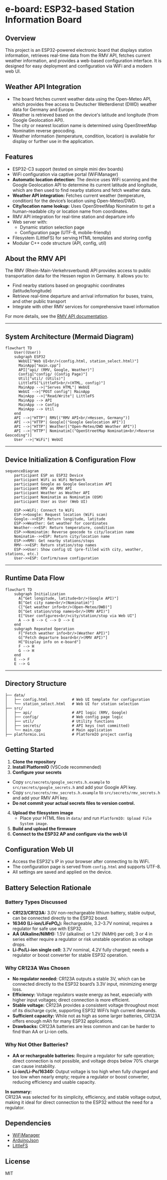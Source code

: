 # e-board: ESP32-based Station Information Board

## Overview
This project is an ESP32-powered electronic board that displays station information, retrieves real-time data from the RMV API, fetches current weather information, and provides a web-based configuration interface. It is designed for easy deployment and configuration via WiFi and a modern web UI.

  
## Weather API Integration
- The board fetches current weather data using the Open-Meteo API, which provides free access to Deutscher Wetterdienst (DWD) weather data for Germany and Europe.
- Weather is retrieved based on the device's latitude and longitude (from Google Geolocation API).
- The city or nearest location name is determined using OpenStreetMap Nominatim reverse geocoding.
- Weather information (temperature, condition, location) is available for display or further use in the application.

## Features
- ESP32-C3 support (tested on simple mini dev boards)
- WiFi configuration via captive portal (WiFiManager)
- **Automatic location detection:** The device uses WiFi scanning and the Google Geolocation API to determine its current latitude and longitude, which are then used to find nearby stations and fetch weather data.
- **Weather API integration:** Fetches current weather (temperature, condition) for the device’s location using Open-Meteo/DWD.
- **City/location name lookup:** Uses OpenStreetMap Nominatim to get a human-readable city or location name from coordinates.
- RMV API integration for real-time station and departure info
- Web server with:
  - Dynamic station selection page
  - Configuration page (UTF-8, mobile-friendly)
- Filesystem (LittleFS) for serving HTML templates and storing config
- Modular C++ code structure (API, config, util)

## About the RMV API
The RMV (Rhein-Main-Verkehrsverbund) API provides access to public transportation data for the Hessen region in Germany. It allows you to:
- Find nearby stations based on geographic coordinates (latitude/longitude)
- Retrieve real-time departure and arrival information for buses, trains, and other public transport
- Integrate with other RMV services for comprehensive travel information

For more details, see the [RMV API documentation](https://www.rmv.de/c/de/hapi/overview).

---

## System Architecture (Mermaid Diagram)
```mermaid
flowchart TD
    User((User))
    subgraph ESP32
      WebUI["Web UI<br/>(config.html, station_select.html)"]
      MainApp["main.cpp"]
      API["api/ (RMV, Google, Weather)"]
      Config["config/ (Config Page)"]
      Util["util/ (Utils)"]
      LittleFS["LittleFS<br/>(HTML, config)"]
      MainApp -->|"Serves HTML"| WebUI
      WebUI -->|"POST config"| MainApp
      MainApp -->|"Read/Write"| LittleFS
      MainApp --> API
      MainApp --> Config
      MainApp --> Util
    end
    API -->|"HTTP"| RMV[("RMV API<br/>Hessen, Germany")]
    API -->|"HTTP"| Google[("Google Geolocation API")]
    API -->|"HTTP"| Weather[("Open-Meteo/DWD Weather API")]
    API -->|"HTTP"| Nominatim[("OpenStreetMap Nominatim<br/>Reverse Geocoding")]
    User -->|"WiFi"| WebUI
```

---

## Device Initialization & Configuration Flow
```mermaid
sequenceDiagram
    participant ESP as ESP32 Device
    participant WiFi as WiFi Network
    participant Google as Google Geolocation API
    participant RMV as RMV API
    participant Weather as Weather API
    participant Nominatim as Nominatim (OSM)
    participant User as User (Web UI)

    ESP->>WiFi: Connect to WiFi
    ESP->>Google: Request location (WiFi scan)
    Google-->>ESP: Return longitude, latitude
    ESP->>Weather: Get weather for coordinates
    Weather-->>ESP: Return temperature, condition
    ESP->>Nominatim: Reverse geocode to city/location name
    Nominatim-->>ESP: Return city/location name
    ESP->>RMV: Get nearby stations/stops
    RMV-->>ESP: Return station/stop names
    ESP->>User: Show config UI (pre-filled with city, weather, stations, etc.)
    User->>ESP: Confirm/save configuration
```

---

## Runtime Data Flow
```mermaid
flowchart TD
    subgraph Initialization
      A["Get longitude, latitude<br/>(Google API)"]
      B["Get city name<br/>(Nominatim)"]
      C["Get weather info<br/>(Open-Meteo/DWD)"]
      D["Get station/stop names<br/>(RMV API)"]
      E["User configures<br/>city/station/stop via Web UI"]
      A --> B --> C --> D --> E
    end
    subgraph Repeated Operation
      F["Fetch weather info<br/>(Weather API)"]
      G["Fetch departure board<br/>(RMV API)"]
      H["Display info on e-board"]
      F --> H
      G --> H
    end
    E --> F
    E --> G
```

---

## Directory Structure
```
├── data/
│   ├── config.html           # Web UI template for configuration
│   └── station_select.html   # Web UI for station selection
├── src/
│   ├── api/                  # API logic (RMV, Google)
│   ├── config/               # Web config page logic
│   ├── util/                 # Utility functions
│   ├── secrets/              # API keys (not committed)
│   └── main.cpp              # Main application
├── platformio.ini            # PlatformIO project config
```

## Getting Started
1. **Clone the repository**
2. **Install PlatformIO** (VSCode recommended)
3. **Configure your secrets**
- Copy `src/secrets/google_secrets.h.example` to `src/secrets/google_secrets.h` and add your Google API key.
- Copy `src/secrets/rmv_secrets.h.example` to `src/secrets/rmv_secrets.h` and add your RMV API key.
- **Do not commit your actual secrets files to version control.**
4. **Upload the filesystem image**
   - Place your HTML files in `data/` and run `PlatformIO: Upload File System image`.
5. **Build and upload the firmware**
6. **Connect to the ESP32 AP and configure via the web UI**

## Configuration Web UI
- Access the ESP32's IP in your browser after connecting to its WiFi.
- The configuration page is served from `config.html` and supports UTF-8.
- All settings are saved and applied on the device.

## Battery Selection Rationale

### Battery Types Discussed

- **CR123/CR123A:** 3.0V non-rechargeable lithium battery, stable output, can be connected directly to the ESP32 board.
- **16340 (Li-ion/LiFePO₄):** Rechargeable, 3.2–3.7V nominal, requires a regulator for safe use with ESP32.
- **AA (Alkaline/NiMH):** 1.5V (alkaline) or 1.2V (NiMH) per cell; 3 or 4 in series either require a regulator or risk unstable operation as voltage drops.
- **Li-Po/Li-ion single cell:** 3.7V nominal, 4.2V fully charged; needs a regulator or boost converter for stable ESP32 operation.

### Why CR123A Was Chosen

- **No regulator needed:** CR123A outputs a stable 3V, which can be connected directly to the ESP32 board’s 3.3V input, minimizing energy loss.
- **Efficiency:** Voltage regulators waste energy as heat, especially with higher input voltages; direct connection is more efficient.
- **Stable voltage:** CR123A provides a consistent voltage throughout most of its discharge cycle, supporting ESP32 WiFi’s high current demands.
- **Sufficient capacity:** While not as high as some larger batteries, CR123A offers enough mAh for many ESP32 applications.
- **Drawbacks:** CR123A batteries are less common and can be harder to find than AA or Li-ion cells.

### Why Not Other Batteries?

- **AA or rechargeable batteries:** Require a regulator for safe operation; direct connection is not possible, and voltage drops below 70% charge can cause instability.
- **Li-ion/Li-Po/16340:** Output voltage is too high when fully charged and too low when nearly empty; require a regulator or boost converter, reducing efficiency and usable capacity.

**In summary:**  
CR123A was selected for its simplicity, efficiency, and stable voltage output, making it ideal for direct connection to the ESP32 without the need for a regulator.

## Dependencies
- [WiFiManager](https://github.com/tzapu/WiFiManager)
- [ArduinoJson](https://github.com/bblanchon/ArduinoJson)
- [LittleFS](https://github.com/lorol/LITTLEFS)

## License
MIT
